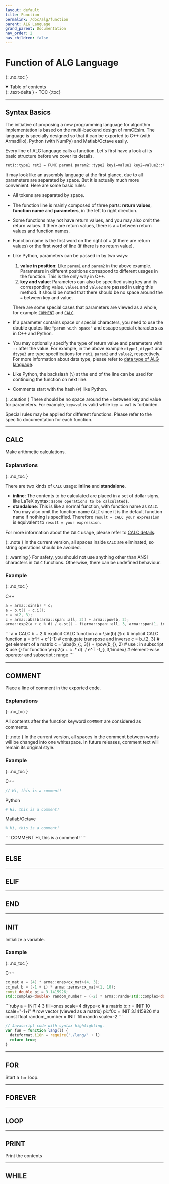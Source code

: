 ```yaml
---
layout: default
title: Function
permalink: /doc/alg/function
parent: ALG Language
grand_parent: Documentation
nav_order: 2
has_children: false
---
```


# Function of ALG Language
{: .no_toc }

<details open markdown="block">
  <summary>
    Table of contents
  </summary>
  {: .text-delta }
- TOC
{:toc}
</details>

***

## Syntax Basics

The initiative of proposing a new programming language for algorithm
implementation is based on the multi-backend design of mmCEsim.
The language is specially designed so that it can be exported to C++
(with Armadillo), Python (with NumPy) and Matlab/Octave easily.

Every line of ALG language calls a function.
Let's first have a look at its basic structure before we cover its details.

```sh
ret1::type1 ret2 = FUNC param1 param2::type2 key1=value1 key2=value2::type3 # comments
```

It may look like an assembly language at the first glance,
due to all parameters are separated by space.
But it is actually much more convenient.
Here are some basic rules:
- All tokens are separated by space.
- The function line is mainly composed of three parts:
  **return values**, **function name** and **parameters**,
  in the left to right direction.
- Some functions may not have return values, and you may also omit the return values.
  If there are return values, there is a `=` between return values and function names.
- Function name is the first word on the right of `=` (if there are return values)
  or the first word of line (if there is no return value).
- Like Python, parameters can be passed in by two ways:
  1. **value in position**: Like `param1` and `param2` in the above example.
    Parameters in different positions correspond to different usages in the function.
    This is the only way in C++.
  2. **key and value**: Parameters can also be specified using key and its
    corresponding value. `value1` and `value2` are passed in using this method.
    It should be noted that there should be no space around the `=` between key and value.

  There are some special cases that parameters are viewed as a whole,
  for example [`COMMENT`](#comment) and [`CALC`](#calc).
- If a parameter contains space or special characters, you need to use the
  double quotes like `"param with space"` and escape special characters as in
  C++ and Python.
- You may optionally specify the type of return value and parameters with `::`
  after the value. For example, in the above example `dtype1`, `dtype2` and `dtype3`
  are type specifications for `ret1`, `param2` and `value2`, respectively.
  For more information about data type, please refer to
  [data type of ALG language](type).
- Like Python, the backslash (`\`) at the end of the line can be used for continuing
  the function on next line.
- Comments start with the hash (`#`) like Python.

{: .caution }
There should be no space around the `=` between key and value for parameters.
For example, `key=val` is valid while `key = val` is forbidden.

Special rules may be applied for different functions.
Please refer to the specific documentation for each function.

***

## CALC
Make arithmetic calculations.

### Explanations
{: .no_toc }

There are two kinds of `CALC` usage: **inline** and **standalone**.
- **inline**: The contents to be calculated are placed in a set of dollar signs,
  like LaTeX syntax: `$some operations to be calculated$`.
- **standalone**: This is like a normal function, with function name as `CALC`.
  You may also omit the function name `CALC` since it is the default function name
  if nothing is specified.
  Therefore `result = CALC your expression` is equivalent to `result = your expression`.

For more information about the `CALC` usage,
please refer to [CALC details](calc).

{: .note }
In the current version, all spaces inside `CALC` are eliminated,
so string operations should be avoided.

{: .warning }
For safety, you should not use anything other than ANSI characters in `CALC` functions.
Otherwise, there can be undefined behaviour.

### Example
{: .no_toc }

<div class="code-example" markdown="1">

C++
```cpp
a = arma::sin(b) * c;
a = b.t() + c.i();
c = b(2, 3);
c = arma::abs(b(arma::span::all, 3)) + arma::pow(b, 2);
arma::exp2(a + c % d) / e.st() - f(arma::span::all, 3, arma::span(1, index));
```

</div>
<!-- {% raw %} -->
```
a = CALC b + 2 # explicit CALC function
a = \sin(b) @ c # implicit CALC function
a = b^H + c^{-1} # conjugate transpose and inverse
c = b_{2, 3} # get element of a matrix
c = \abs{b_{:, 3}} + \pow(b_{}, 2) # use : in subscript & use {} for function
\exp2(a + c .* d) ./ e^T -f_{:,3,1:index} # element-wise operator and subscript : range
```
<!-- {% endraw %} -->

***

## COMMENT
Place a line of comment in the exported code.

### Explanations
{: .no_toc }

All contents after the function keyword `COMMENT` are considered as comments.

{: .note }
In the current version,
all spaces in the comment between words will be changed into one whitespace.
In future releases, comment text will remain its original style.

### Example
{: .no_toc }

<div class="code-example" markdown="1">

C++
```cpp
// Hi, this is a comment!
```

Python
```py
# Hi, this is a comment!
```

Matlab/Octave
```matlab
% Hi, this is a comment!
```

</div>
```
COMMENT Hi, this is a comment!
```

***

## ELSE

***

## ELIF

***

## END

***

## INIT
Initialize a variable.

### Example
{: .no_toc }

<div class="code-example" markdown="1">

C++
```cpp
cx_mat a = (4) * arma::ones<cx_mat>(4, 3);
cx_mat b = (-1 + i) * arma::zeros<cx_mat>(1, 10);
const double pi = 3.1415926;
std::complex<double> random_number = (-2) * arma::randn<std::complex<double>>();
```

</div>
```ruby
a = INIT 4 3 fill=ones scale=4 dtype=c # a matrix
b::r = INIT 10 scale="-1+i" # row vector (viewed as a matrix)
pi::f0c = INIT 3.1415926 # a const float
random_number = INIT fill=randn scale=-2
```

```js
// Javascript code with syntax highlighting.
var fun = function lang(l) {
  dateformat.i18n = require('./lang/' + l)
  return true;
}
```

***

## FOR
Start a `for` loop.

***

## FOREVER

***

## LOOP

***

## PRINT
Print the contents

***

## WHILE
